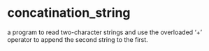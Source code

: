 # concatination_string
a program to read two-character strings and  use the overloaded ‘+’ operator to append the second  string to the first.
